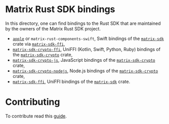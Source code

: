 # Matrix Rust SDK bindings

In this directory, one can find bindings to the Rust SDK that are
maintained by the owners of the Matrix Rust SDK project.

* [`apple`] or `matrix-rust-components-swift`, Swift bindings of the
  [`matrix-sdk`] crate via [`matrix-sdk-ffi`],
* [`matrix-sdk-crypto-ffi`], UniFFI (Kotlin, Swift, Python, Ruby) bindings of the [`matrix-sdk-crypto`]
  crate,
* [`matrix-sdk-crypto-js`], JavaScript bindings of the
  [`matrix-sdk-crypto`] crate,
* [`matrix-sdk-crypto-nodejs`], Node.js bindings of the
  [`matrix-sdk-crypto`] crate,
* [`matrix-sdk-ffi`], UniFFI bindings of the [`matrix-sdk`] crate.

[`apple`]: ./apple
[`matrix-sdk-crypto-ffi`]: ./matrix-sdk-crypto-ffi
[`matrix-sdk-crypto-js`]: ./matrix-sdk-crypto-js
[`matrix-sdk-crypto-nodejs`]: ./matrix-sdk-crypto-nodejs
[`matrix-sdk-crypto`]: ../crates/matrix-sdk-crypto
[`matrix-sdk-ffi`]: ./matrix-sdk-ffi
[`matrix-sdk`]: ../crates/matrix-sdk

# Contributing
To contribute read this [guide](./CONTRIBUTING.md).